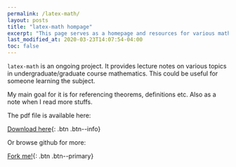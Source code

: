 ```yaml
---
permalink: /latex-math/
layout: posts
title: "latex-math hompage"
excerpt: "This page serves as a homepage and resources for various mathematical and philosophical works by me."
last_modified_at: 2020-03-23T14:07:54-04:00
toc: false
---
```


`latex-math` is an ongoing project. It provides lecture notes on various topics in undergraduate/graduate course mathematics. This could be useful for someone learning the subject.

My main goal for it is for referencing theorems, definitions etc. Also as a note when I read more stuffs.

The pdf file is available here: 

[Download here](/latex-math/main.pdf){: .btn .btn--info}

Or browse github for more:

[Fork me!](https://github.com/PrameTan/latex-math){: .btn .btn--primary}